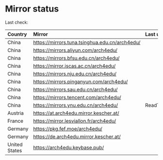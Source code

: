 <script src="./time.js"></script>
# Mirror status
Last check: <script type="text/javascript">localize(1667802621.8403664);</script>

|Country|Mirror|Last update|
|:------|:-----|:----------|
|China|https://mirrors.tuna.tsinghua.edu.cn/arch4edu/|<script type="text/javascript">localize(1667761146);</script>|
|China|https://mirrors.aliyun.com/arch4edu/|<script type="text/javascript">localize(1667716890);</script>|
|China|https://mirrors.bfsu.edu.cn/arch4edu/|<script type="text/javascript">localize(1667761146);</script>|
|China|https://mirror.iscas.ac.cn/arch4edu/|<script type="text/javascript">localize(1667761146);</script>|
|China|https://mirrors.nju.edu.cn/arch4edu/|<script type="text/javascript">localize(1667716890);</script>|
|China|https://mirrors.pinganyun.com/arch4edu/|<script type="text/javascript">localize(1667761146);</script>|
|China|https://mirrors.sau.edu.cn/arch4edu/|<script type="text/javascript">localize(1650446957);</script>|
|China|https://mirrors.tencent.com/arch4edu/|<script type="text/javascript">localize(1667760636);</script>|
|China|https://mirrors.ynu.edu.cn/arch4edu/|ReadTimeout|
|Austria|https://at.arch4edu.mirror.kescher.at/|<script type="text/javascript">localize(1667761146);</script>|
|France|https://mirror.lesviallon.fr/arch4edu/|<script type="text/javascript">localize(1667761146);</script>|
|Germany|https://pkg.fef.moe/arch4edu/|<script type="text/javascript">localize(1667761146);</script>|
|Germany|https://de.arch4edu.mirror.kescher.at/|<script type="text/javascript">localize(1667761146);</script>|
|United States|https://arch4edu.keybase.pub/|<script type="text/javascript">localize(1667761146);</script>|

<script src="./tablefilter/tablefilter.js"></script>
<script src="./table.js"></script>